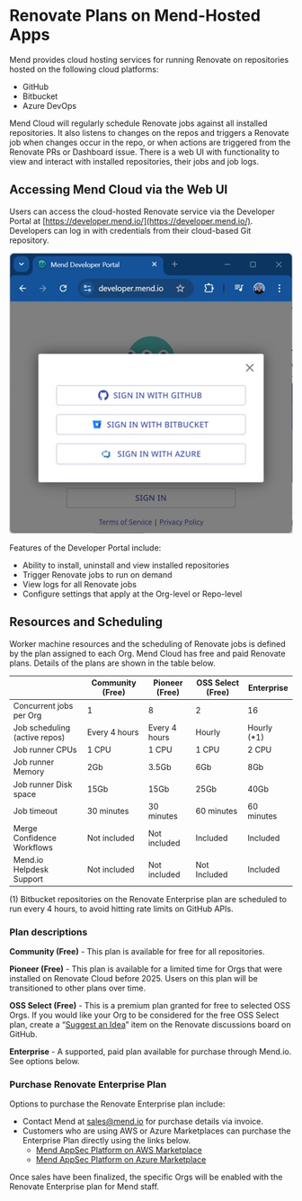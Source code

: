 # Renovate Plans on Mend-Hosted Apps

Mend provides cloud hosting services for running Renovate on repositories hosted on the following cloud platforms:

- GitHub
- Bitbucket
- Azure DevOps

Mend Cloud will regularly schedule Renovate jobs against all installed repositories.
It also listens to changes on the repos and triggers a Renovate job when changes occur in the repo,
or when actions are triggered from the Renovate PRs or Dashboard issue.
There is a web UI with functionality to view and interact with installed repositories, their jobs and job logs.

## Accessing Mend Cloud via the Web UI

Users can access the cloud-hosted Renovate service via the Developer Portal at [https://developer.mend.io/](https://developer.mend.io/).
Developers can log in with credentials from their cloud-based Git repository.

![Developer Portal sign-in screen](../assets/images/portal-sign-in.jpg)

Features of the Developer Portal include:

- Ability to install, uninstall and view installed repositories
- Trigger Renovate jobs to run on demand
- View logs for all Renovate jobs
- Configure settings that apply at the Org-level or Repo-level

## Resources and Scheduling

Worker machine resources and the scheduling of Renovate jobs is defined by the plan assigned to each Org.
Mend Cloud has free and paid Renovate plans. Details of the plans are shown in the table below.

|                               | Community (Free) | Pioneer (Free) | OSS Select (Free) | Enterprise   |
| ----------------------------- | ---------------- | -------------- | ----------------- | ------------ |
| Concurrent jobs per Org       | 1                | 8              | 2                 | 16           |
| Job scheduling (active repos) | Every 4 hours    | Every 4 hours  | Hourly            | Hourly (\*1) |
| Job runner CPUs               | 1 CPU            | 1 CPU          | 1 CPU             | 2 CPU        |
| Job runner Memory             | 2Gb              | 3.5Gb          | 6Gb               | 8Gb          |
| Job runner Disk space         | 15Gb             | 15Gb           | 25Gb              | 40Gb         |
| Job timeout                   | 30 minutes       | 30 minutes     | 60 minutes        | 60 minutes   |
| Merge Confidence Workflows    | Not included     | Not included   | Included          | Included     |
| Mend.io Helpdesk Support      | Not included     | Not included   | Not Included      | Included     |

(1) Bitbucket repositories on the Renovate Enterprise plan are scheduled to run every 4 hours, to avoid hitting rate limits on GitHub APIs.

### Plan descriptions

**Community (Free)** - This plan is available for free for all repositories.

**Pioneer (Free)** - This plan is available for a limited time for Orgs that were installed on Renovate Cloud before 2025. Users on this plan will be transitioned to other plans over time.

**OSS Select (Free)** - This is a premium plan granted for free to selected OSS Orgs. If you would like your Org to be considered for the free OSS Select plan, create a “[Suggest an Idea](https://github.com/renovatebot/renovate/discussions/categories/suggest-an-idea)” item on the Renovate discussions board on GitHub.

**Enterprise** - A supported, paid plan available for purchase through Mend.io. See options below.

### Purchase Renovate Enterprise Plan

Options to purchase the Renovate Enterprise plan include:

- Contact Mend at [sales@mend.io](mailto:sales@mend.io) for purchase details via invoice.
- Customers who are using AWS or Azure Marketplaces can purchase the Enterprise Plan directly using the links below.
  - [Mend AppSec Platform on AWS Marketplace](https://aws.amazon.com/marketplace/pp/prodview-yinerd2u4nhw4?sr=0-1&ref_=beagle&applicationId=AWSMPContessa)
  - [Mend AppSec Platform on Azure Marketplace](https://azuremarketplace.microsoft.com/en-us/marketplace/apps/whitesource-software.whitesource_enterprise?tab=Overview)

Once sales have been finalized, the specific Orgs will be enabled with the Renovate Enterprise plan for Mend staff.
